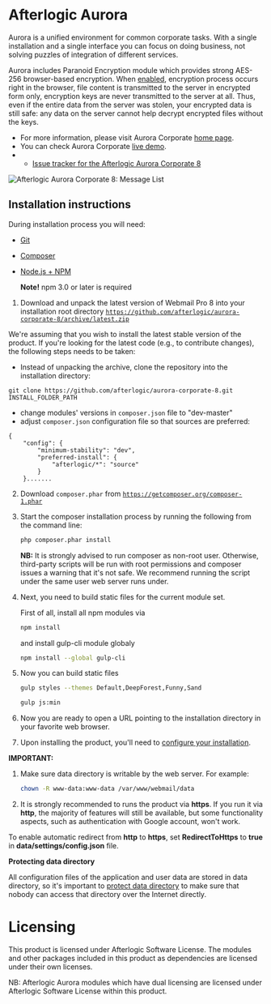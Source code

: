 # Afterlogic Aurora
Aurora is a unified environment for common corporate tasks. With a single installation and a single interface you can focus on doing business, not solving puzzles of integration of different services.

Aurora includes Paranoid Encryption module which provides strong AES-256 browser-based encryption. When [enabled](https://afterlogic.com/docs/webmail-pro-8/configuring-webmail/enabling-paranoid-encryption), encryption process occurs right in the browser, file content is transmitted to the server in encrypted form only, encryption keys are never transmitted to the server at all. Thus, even if the entire data from the server was stolen, your encrypted data is still safe: any data on the server cannot help decrypt encrypted files without the keys.

- For more information, please visit Aurora Corporate [home page](https://afterlogic.com/aurora).
- You can check Aurora Corporate [live demo](https://aurora.afterlogic.com).
- - [Issue tracker for the Afterlogic Aurora Corporate 8](https://github.com/afterlogic/aurora-corporate-8/issues)

![Afterlogic Aurora Corporate 8: Message List](https://afterlogic.com/images/products/aurora-corporate/aurora-corporate-splash.png)

## Installation instructions

During installation process you will need:
* [Git](https://git-scm.com/downloads)
* [Composer](https://getcomposer.org/download/)
* [Node.js + NPM](https://nodejs.org/en/)
    
    **Note!** npm 3.0 or later is required

1. Download and unpack the latest version of Webmail Pro 8 into your installation root directory
[`https://github.com/afterlogic/aurora-corporate-8/archive/latest.zip`](https://github.com/afterlogic/aurora-corporate-8/archive/latest.zip)

We're assuming that you wish to install the latest stable version of the product. If you're looking for the latest code (e.g., to contribute changes), the following steps needs to be taken:

- Instead of unpacking the archive, clone the repository into the installation directory:
```
git clone https://github.com/afterlogic/aurora-corporate-8.git INSTALL_FOLDER_PATH
```
- change modules' versions in `composer.json` file to "dev-master"
- adjust `composer.json` configuration file so that sources are preferred:
```
{
	"config": {
		"minimum-stability": "dev",
		"preferred-install": {
			"afterlogic/*": "source"
		}
	}.......
```

2. Download `composer.phar` from [`https://getcomposer.org/composer-1.phar`](https://getcomposer.org/composer-1.phar)

3. Start the composer installation process by running the following from the command line:
    ```bash
    php composer.phar install
    ```

    **NB:** It is strongly advised to run composer as non-root user. Otherwise, third-party scripts will be run with root permissions and composer issues a warning that it's not safe. We recommend running the script under the same user web server runs under.

4. Next, you need to build static files for the current module set.

      First of all, install all npm modules via
      ```bash
      npm install
      ```
      and install gulp-cli module globaly 
      ```bash
      npm install --global gulp-cli
      ```

5. Now you can build static files
    ```bash
    gulp styles --themes Default,DeepForest,Funny,Sand
    ```

    ```bash
    gulp js:min
    ```
  
6. Now you are ready to open a URL pointing to the installation directory in your favorite web browser.

7. Upon installing the product, you'll need to [configure your installation](https://afterlogic.com/docs/aurora-corporate-8/configuring-webmail).

**IMPORTANT:**

1. Make sure data directory is writable by the web server. For example:
    ```bash
    chown -R www-data:www-data /var/www/webmail/data
    ```

2. It is strongly recommended to runs the product via **https**. If you run it via **http**, the majority of features will still be available, but some functionality aspects, such as authentication with Google account, won't work.

To enable automatic redirect from **http** to **https**, set **RedirectToHttps** to **true** in **data/settings/config.json** file.

**Protecting data directory**

All configuration files of the application and user data are stored in data directory, so it's important to [protect data directory](https://afterlogic.com/docs/aurora-corporate-8/security/protecting-data-directory) to make sure that nobody can access that directory over the Internet directly. 

# Licensing
This product is licensed under Afterlogic Software License. The modules and other packages included in this product as dependencies are licensed under their own licenses.

NB: Afterlogic Aurora modules which have dual licensing are licensed under Afterlogic Software License within this product.
